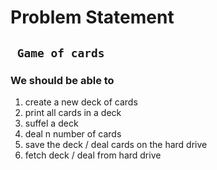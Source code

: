 # Problem Statement 
## ``` Game of cards```
### We should be able to 
1. create a new deck of cards
2. print all cards in a deck
3. suffel a deck 
4. deal n number of cards
5. save the deck / deal cards on the hard drive
6. fetch deck / deal from hard drive
